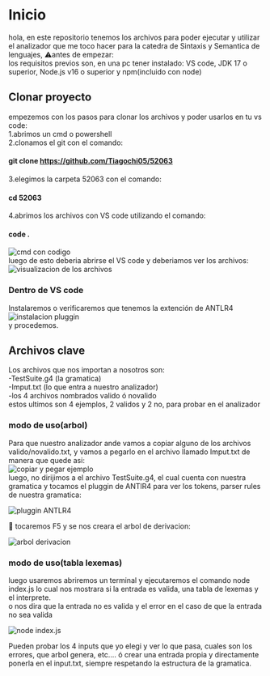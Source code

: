 # Inicio
hola, en este repositorio tenemos los archivos para poder ejecutar y utilizar el analizador que me toco hacer para la catedra de Sintaxis y Semantica de lenguajes, ⚠️antes de empezar:  
los requisitos previos son, en una pc tener instalado:
VS code, JDK 17 o superior, Node.js v16 o superior y npm(incluido con node)
## Clonar proyecto
empezemos con los pasos para clonar los archivos y poder usarlos en tu vs code:  
1.abrimos un cmd o powershell  
2.clonamos el git con el comando:  
#### git clone https://github.com/Tiagochi05/52063  
3.elegimos la carpeta 52063 con el comando:  
#### cd 52063  
4.abrimos los archivos con VS code utilizando el comando:  
#### code .  
![cmd con codigo](https://cdn.discordapp.com/attachments/1129998738941812738/1373767862551842937/image.png?ex=682b9c85&is=682a4b05&hm=3881234c8a35f0400538324c4abb2d0fc4c8bea9f48efe477504bbcbd52ef924&)  
luego de esto deberia abrirse el VS code y deberiamos ver los archivos:  
![visualizacion de los archivos](https://cdn.discordapp.com/attachments/1129998738941812738/1373768489747353680/image.png?ex=682b9d1b&is=682a4b9b&hm=68223a7cb0ba3ce4ad2d4d90a3454ef731c5938a6d04a3263d9c0fc76bc7ffec&)  
### Dentro de VS code  
Instalaremos o verificaremos que tenemos la extención de ANTLR4  
![instalacion pluggin](https://cdn.discordapp.com/attachments/1129998738941812738/1373769979027263599/image.png?ex=682b9e7e&is=682a4cfe&hm=7439301c67918bd936e905a524a78b09b0a0369efe3851f454097f35fc7916c6&)   
y procedemos.  
## Archivos clave
Los archivos que nos importan a nosotros son:  
-TestSuite.g4 (la gramatica)  
-Imput.txt (lo que entra a nuestro analizador)  
-los 4 archivos nombrados valido ó novalido    
estos ultimos son 4 ejemplos, 2 validos y 2 no, para probar en el analizador  

### modo de uso(arbol) 

Para que nuestro analizador ande vamos a copiar alguno de los archivos valido/novalido.txt, y vamos a pegarlo en el archivo llamado Imput.txt de manera que quede asi:  
![copiar y pegar ejemplo](https://cdn.discordapp.com/attachments/1129998738941812738/1373771876735647744/image.png?ex=682ba042&is=682a4ec2&hm=ad4b6b58b30712834ce994d1eaee56d4369a0e0431dbac93bf6b5a448e3503ba&)  
luego, no dirijimos a el archivo TestSuite.g4, el cual cuenta con nuestra gramatica y tocamos el pluggin de ANTlR4 para ver los tokens, parser rules de nuestra gramatica:  

![pluggin ANTLR4](https://cdn.discordapp.com/attachments/1129998738941812738/1373773285875122236/image.png?ex=682ba192&is=682a5012&hm=4ba7a6a07181f8ef09861ecd731cdee1b7af8eadbe3e1af630366b1b61dc4811&)  

:deciduous_tree: tocaremos F5 y se nos creara el arbol de derivacion:  

![arbol derivacion](https://cdn.discordapp.com/attachments/1129998738941812738/1373773756169850890/image.png?ex=682ba202&is=682a5082&hm=401cd2ec6de5b1e7e5726f76b14b4d6014bba60d42aafc07764e7562a24006c0&)  
### modo de uso(tabla lexemas)
luego usaremos abriremos un terminal y ejecutaremos el comando node index.js lo cual nos mostrara si la entrada es valida, una tabla de lexemas y el interprete.  
o nos dira que la entrada no es valida y el error en el caso de que la entrada no sea valida  

![node index.js](https://cdn.discordapp.com/attachments/1129998738941812738/1373775819905958020/image.png?ex=682ba3ee&is=682a526e&hm=7c24efb76aa170c8e30c3136bb7bf15aa4581ada463b0a07ba48a97b2cf2bbc4&)    

Pueden probar los 4 inputs que yo elegi y ver lo que pasa, cuales son los errores, que arbol genera, etc.... ó crear una entrada propia y directamente ponerla en el input.txt, siempre respetando la estructura de la gramatica.
